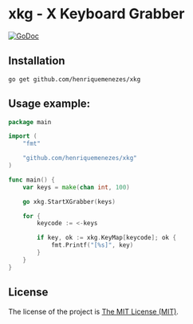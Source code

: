 xkg - X Keyboard Grabber
========================

[![GoDoc](https://godoc.org/github.com/henriquemenezes/xkg?status.png)](https://godoc.org/github.com/henriquemenezes/xkg)

## Installation

    go get github.com/henriquemenezes/xkg

## Usage example:

```go
package main

import (
	"fmt"

	"github.com/henriquemenezes/xkg"
)

func main() {
	var keys = make(chan int, 100)

	go xkg.StartXGrabber(keys)

	for {
		keycode := <-keys

		if key, ok := xkg.KeyMap[keycode]; ok {
			fmt.Printf("[%s]", key)
		}
	}
}
```

## License

The license of the project is [The MIT License (MIT)](https://github.com/henriquemenezes/xkg/blob/master/LICENSE).
